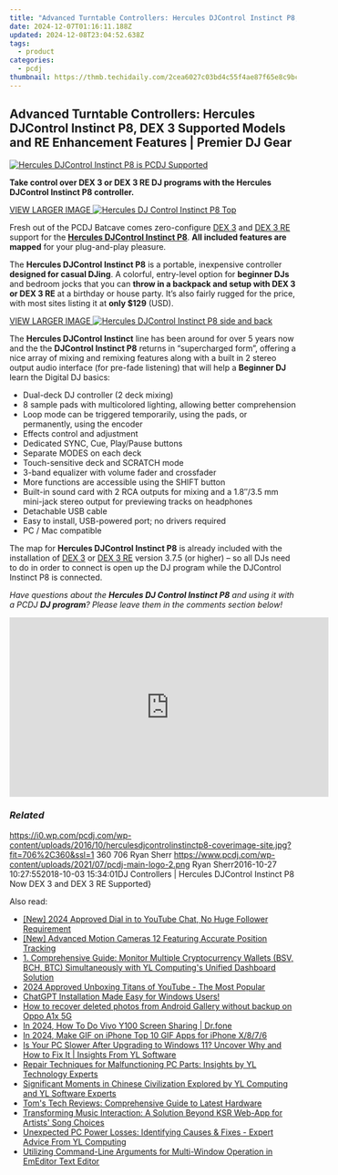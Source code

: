 ```yaml
---
title: "Advanced Turntable Controllers: Hercules DJControl Instinct P8, DEX 3 Supported Models and RE Enhancement Features | Premier DJ Gear"
date: 2024-12-07T01:16:11.188Z
updated: 2024-12-08T23:04:52.638Z
tags:
  - product
categories:
  - pcdj
thumbnail: https://thmb.techidaily.com/2cea6027c03bd4c55f4ae87f65e8c9bc1f9246426c62a6f89484db17077fafde.jpg
---
```


## Advanced Turntable Controllers: Hercules DJControl Instinct P8, DEX 3 Supported Models and RE Enhancement Features | Premier DJ Gear

[![Hercules DJControl Instinct P8 is PCDJ Supported](https://i0.wp.com/pcdj.com/wp-content/uploads/2016/10/herculesdjcontrolinstinctp8-coverimage-site.jpg?resize=706%2C321&ssl=1)](https://i0.wp.com/pcdj.com/wp-content/uploads/2016/10/herculesdjcontrolinstinctp8-coverimage-site.jpg?fit=706%2C360&ssl=1 "Hercules DJControl Instinct P8 is PCDJ Supported")

**Take control over DEX 3 or DEX 3 RE DJ programs with the Hercules DJControl Instinct P8 controller.**

[VIEW LARGER IMAGE ![Hercules DJ Control Instinct P8 Top](https://i2.wp.com/pcdj.com/wp-content/uploads/2016/10/Hercules-Instinct-P8-Main-1204x642.jpg?fit=300%2C160&ssl=1 "Hercules DJ Control Instinct P8 Top")](https://i2.wp.com/pcdj.com/wp-content/uploads/2016/10/Hercules-Instinct-P8-Main-1204x642.jpg?fit=1030%2C549&ssl=1)

Fresh out of the PCDJ Batcave comes zero-configure [DEX 3](https://tools.techidaily.com/pcdj/products/) and [DEX 3 RE](https://tools.techidaily.com/pcdj/products/) support for the **[Hercules DJControl Instinct P8](https://www.hercules.com/us/leisure-controllers/bdd/p/261/djcontrol-instinct-p8/)**. **All included features are mapped** for your plug-and-play pleasure.

The **Hercules DJControl Instinct P8** is a portable, inexpensive controller **designed for casual DJing**. A colorful, entry-level option for **beginner DJs** and bedroom jocks that you can **throw in a backpack and setup with DEX 3 or DEX 3 RE** at a birthday or house party. It’s also fairly rugged for the price, with most sites listing it at **only $129** (USD).

[VIEW LARGER IMAGE ![Hercules DJControl Instinct P8 side and back](https://i1.wp.com/pcdj.com/wp-content/uploads/2016/10/Hercules-P8-Sides.jpg?fit=300%2C160&ssl=1 "Hercules DJControl Instinct P8 side and back")](https://i1.wp.com/pcdj.com/wp-content/uploads/2016/10/Hercules-P8-Sides.jpg?fit=1030%2C549&ssl=1)

The **Hercules DJControl Instinct** line has been around for over 5 years now and the the **DJControl Instinct P8** returns in “supercharged form”, offering a nice array of mixing and remixing features along with a built in 2 stereo output audio interface (for pre-fade listening) that will help a **Beginner DJ** learn the Digital DJ basics:

* Dual-deck DJ controller (2 deck mixing)
* 8 sample pads with multicolored lighting, allowing better comprehension
* Loop mode can be triggered temporarily, using the pads, or permanently, using the encoder
* Effects control and adjustment
* Dedicated SYNC, Cue, Play/Pause buttons
* Separate MODES on each deck
* Touch-sensitive deck and SCRATCH mode
* 3-band equalizer with volume fader and crossfader
* More functions are accessible using the SHIFT button
* Built-in sound card with 2 RCA outputs for mixing and a 1.8″/3.5 mm mini-jack stereo output for previewing tracks on headphones
* Detachable USB cable
* Easy to install, USB-powered port; no drivers required
* PC / Mac compatible

The map for **Hercules DJControl Instinct P8** is already included with the installation of [DEX 3](https://tools.techidaily.com/pcdj/products/) or [DEX 3 RE](https://tools.techidaily.com/pcdj/products/) version 3.7.5 (or higher) – so all DJs need to do in order to connect is open up the DJ program while the DJControl Instinct P8 is connected.

_Have questions about the **Hercules DJ Control Instinct P8** and using it with a PCDJ **DJ program**? Please leave them in the comments section below!_

<!-- affiliate ads begin -->
<iframe width="560" height="315" src="https://www.youtube.com/embed/r_wWybMqZEM?si=0nPjCQDLS2MCaQbG" title="YouTube video player" frameborder="0" allow="accelerometer; autoplay; clipboard-write; encrypted-media; gyroscope; picture-in-picture; web-share" referrerpolicy="strict-origin-when-cross-origin" allowfullscreen></iframe>
<!-- affiliate ads end -->

### _Related_

https://i0.wp.com/pcdj.com/wp-content/uploads/2016/10/herculesdjcontrolinstinctp8-coverimage-site.jpg?fit=706%2C360&ssl=1 360 706 Ryan Sherr https://www.pcdj.com/wp-content/uploads/2021/07/pcdj-main-logo-2.png Ryan Sherr2016-10-27 10:27:552018-10-03 15:34:01DJ Controllers | Hercules DJControl Instinct P8 Now DEX 3 and DEX 3 RE Supported}

<ins class="adsbygoogle"
     style="display:block"
     data-ad-format="autorelaxed"
     data-ad-client="ca-pub-7571918770474297"
     data-ad-slot="1223367746"></ins>

<ins class="adsbygoogle"
     style="display:block"
     data-ad-client="ca-pub-7571918770474297"
     data-ad-slot="8358498916"
     data-ad-format="auto"
     data-full-width-responsive="true"></ins>

<span class="atpl-alsoreadstyle">Also read:</span>
<div><ul>
<li><a href="https://fox-boxes.techidaily.com/new-2024-approved-dial-in-to-youtube-chat-no-huge-follower-requirement/"><u>[New] 2024 Approved Dial in to YouTube Chat, No Huge Follower Requirement</u></a></li>
<li><a href="https://fox-links.techidaily.com/new-advanced-motion-cameras-12-featuring-accurate-position-tracking/"><u>[New] Advanced Motion Cameras 12 Featuring Accurate Position Tracking</u></a></li>
<li><a href="https://win-updates.techidaily.com/1-comprehensive-guide-monitor-multiple-cryptocurrency-wallets-bsv-bch-btc-simultaneously-with-yl-computings-unified-dashboard-solution/"><u>1. Comprehensive Guide: Monitor Multiple Cryptocurrency Wallets (BSV, BCH, BTC) Simultaneously with YL Computing's Unified Dashboard Solution</u></a></li>
<li><a href="https://some-tips.techidaily.com/2024-approved-unboxing-titans-of-youtube-the-most-popular/"><u>2024 Approved Unboxing Titans of YouTube - The Most Popular</u></a></li>
<li><a href="https://tech-haven.techidaily.com/chatgpt-installation-made-easy-for-windows-users/"><u>ChatGPT Installation Made Easy for Windows Users!</u></a></li>
<li><a href="https://blog-min.techidaily.com/how-to-recover-deleted-photos-from-android-gallery-without-backup-on-oppo-a1x-5g-by-stellar-photo-recovery-android-mobile-photo-recover/"><u>How to recover deleted photos from Android Gallery without backup on Oppo A1x 5G</u></a></li>
<li><a href="https://screen-mirror.techidaily.com/in-2024-how-to-do-vivo-y100-screen-sharing-drfone-by-drfone-android/"><u>In 2024, How To Do Vivo Y100 Screen Sharing | Dr.fone</u></a></li>
<li><a href="https://extra-guidance.techidaily.com/in-2024-make-gif-on-iphone-top-10-gif-apps-for-iphone-x876/"><u>In 2024, Make GIF on iPhone Top 10 GIF Apps for iPhone X/8/7/6</u></a></li>
<li><a href="https://win-updates.techidaily.com/is-your-pc-slower-after-upgrading-to-windows-11-uncover-why-and-how-to-fix-it-insights-from-yl-software/"><u>Is Your PC Slower After Upgrading to Windows 11? Uncover Why and How to Fix It | Insights From YL Software</u></a></li>
<li><a href="https://win-updates.techidaily.com/repair-techniques-for-malfunctioning-pc-parts-insights-by-yl-technology-experts/"><u>Repair Techniques for Malfunctioning PC Parts: Insights by YL Technology Experts</u></a></li>
<li><a href="https://win-updates.techidaily.com/significant-moments-in-chinese-civilization-explored-by-yl-computing-and-yl-software-experts/"><u>Significant Moments in Chinese Civilization Explored by YL Computing and YL Software Experts</u></a></li>
<li><a href="https://hardware-tips.techidaily.com/toms-tech-reviews-comprehensive-guide-to-latest-hardware/"><u>Tom's Tech Reviews: Comprehensive Guide to Latest Hardware</u></a></li>
<li><a href="https://win-updates.techidaily.com/transforming-music-interaction-a-solution-beyond-ksr-web-app-for-artists-song-choices/"><u>Transforming Music Interaction: A Solution Beyond KSR Web-App for Artists' Song Choices</u></a></li>
<li><a href="https://win-updates.techidaily.com/unexpected-pc-power-losses-identifying-causes-and-fixes-expert-advice-from-yl-computing/"><u>Unexpected PC Power Losses: Identifying Causes & Fixes - Expert Advice From YL Computing</u></a></li>
<li><a href="https://win-advanced.techidaily.com/utilizing-command-line-arguments-for-multi-window-operation-in-emeditor-text-editor/"><u>Utilizing Command-Line Arguments for Multi-Window Operation in EmEditor Text Editor</u></a></li>
</ul></div>


